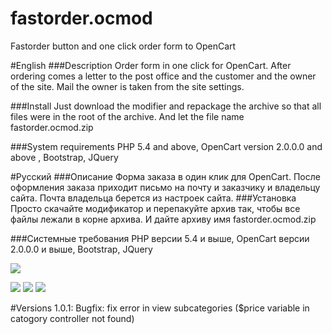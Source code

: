 # fastorder.ocmod
Fastorder button and one click order form to OpenCart

#English
###Description
Order form in one click for OpenCart. After ordering comes a letter to the post office and the customer and the owner of the site. Mail the owner is taken from the site settings.

###Install
Just download the modifier and repackage the archive so that all files were in the root of the archive. And let the file name fastorder.ocmod.zip

###System requirements
PHP 5.4 and above, OpenCart version 2.0.0.0 and above , Bootstrap, JQuery

#Русский
###Описание
Форма заказа в один клик для OpenCart. После оформления заказа приходит письмо на почту и заказчику и владельцу сайта. Почта владельца берется из настроек сайта.
###Установка
Просто скачайте модификатор и перепакуйте архив так, чтобы все файлы лежали в корне архива. И дайте архиву имя fastorder.ocmod.zip

###Системные требования
PHP версии 5.4 и выше, OpenCart версии 2.0.0.0 и выше, Bootstrap, JQuery

![](https://github.com/WhiskeyMan-Tau/fastorder.ocmod/blob/master/form.png?raw=true)

![](https://github.com/WhiskeyMan-Tau/fastorder.ocmod/blob/master/msg.png?raw=true)
![](https://github.com/WhiskeyMan-Tau/fastorder.ocmod/blob/master/product.png?raw=true)
![](https://github.com/WhiskeyMan-Tau/fastorder.ocmod/blob/master/category.png?raw=true)

#Versions
1.0.1: Bugfix: fix error in view subcategories ($price variable in catogory controller not found)